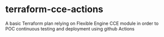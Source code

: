 # terraform-cce-actions
A basic Terraform plan relying on Flexible Engine CCE module in order to POC continuous testing and deployment using github Actions
